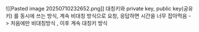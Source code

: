 

![[Pasted image 20250710232652.png]]
대칭키와 private key, public key(공유키) 를 동시에 쓰는 방식, 계속 비대칭 방식으로 요청, 응답하면 시간을 너무 잡아먹음 -> 처음에만 비대칭방식 , 이후 계속 대칭키 방식